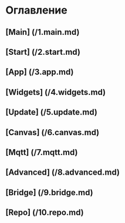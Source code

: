 # Оглавление

## [Main]     (/1.main.md)
## [Start]    (/2.start.md)
## [App]      (/3.app.md)
## [Widgets]  (/4.widgets.md)
## [Update]   (/5.update.md)
## [Canvas]   (/6.canvas.md)
## [Mqtt]     (/7.mqtt.md)
## [Advanced] (/8.advanced.md)
## [Bridge]   (/9.bridge.md)
## [Repo]     (/10.repo.md)
